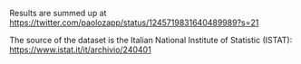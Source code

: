 Results are summed up at https://twitter.com/paolozapp/status/1245719831640489989?s=21

The source of the dataset is the Italian National Institute of Statistic (ISTAT): https://www.istat.it/it/archivio/240401
